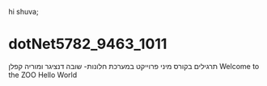 hi shuva;
# dotNet5782_9463_1011
 תרגילים בקורס מיני פרוייקט במערכת חלונות- שובה דנציגר ומוריה קפלן
 Welcome to the ZOO
 Hello World